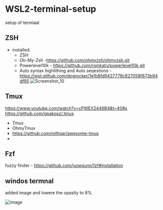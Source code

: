 # WSL2-terminal-setup
setup of termiaal
## ZSH
- installed:
  - ZSH
  - Oh-My-Zsh -https://github.com/ohmyzsh/ohmyzsh.git
  - Powerlevel10k - https://github.com/romkatv/powerlevel10k.git
  - Auto syntax highlithing and Auto seqestions - https://gist.github.com/dogrocker/1efb8fd9427779c827058f873b94df95
![Screenshot_10](https://user-images.githubusercontent.com/58373657/173200504-61f13876-d38e-4fed-8471-1de0c04690f7.png)

## Tmux
https://www.youtube.com/watch?v=cPWEX2446B4&t=408s
https://github.com/gpakosz/.tmux

- Tmux
- OhmyTmux
- https://github.com/rothgar/awesome-tmux
- 
## Fzf
fuzzy finder - https://github.com/junegunn/fzf#installation

## windos termnal

added image and lowere the opasity to 8%

![image](https://user-images.githubusercontent.com/58373657/173204165-a207ffc9-44a1-42d9-8d26-45b89cd03a6f.png)

